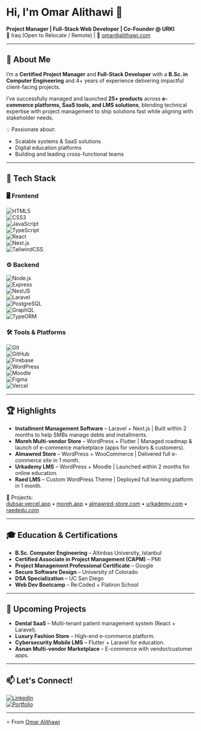 # Hi, I'm Omar Alithawi 👋  

**Project Manager | Full-Stack Web Developer | Co-Founder @ URKI**  
📍 Iraq (Open to Relocate / Remote) | 📧 [omar@alithawi.com](mailto:omar@alithawi.com)  

---

## 🚀 About Me  
I’m a **Certified Project Manager** and **Full-Stack Developer** with a **B.Sc. in Computer Engineering** and 4+ years of experience delivering impactful client-facing projects.  

I’ve successfully managed and launched **25+ products** across **e-commerce platforms, SaaS tools, and LMS solutions**, blending technical expertise with project management to ship solutions fast while aligning with stakeholder needs.  

💡 Passionate about:  
- Scalable systems & SaaS solutions  
- Digital education platforms  
- Building and leading cross-functional teams  

---

## 🔧 Tech Stack  

### 🖥️ Frontend  
![HTML5](https://img.shields.io/badge/HTML5-E34F26.svg?&style=for-the-badge&logo=html5&logoColor=white)  
![CSS3](https://img.shields.io/badge/CSS3-1572B6.svg?&style=for-the-badge&logo=css3&logoColor=white)  
![JavaScript](https://img.shields.io/badge/JavaScript-F7DF1E.svg?&style=for-the-badge&logo=javascript&logoColor=black)  
![TypeScript](https://img.shields.io/badge/TypeScript-3178C6.svg?&style=for-the-badge&logo=typescript&logoColor=white)  
![React](https://img.shields.io/badge/React-61DAFB.svg?&style=for-the-badge&logo=react&logoColor=black)  
![Next.js](https://img.shields.io/badge/Next.js-000000.svg?&style=for-the-badge&logo=next.js&logoColor=white)  
![TailwindCSS](https://img.shields.io/badge/Tailwind_CSS-06B6D4.svg?&style=for-the-badge&logo=tailwind-css&logoColor=white)  

### ⚙️ Backend  
![Node.js](https://img.shields.io/badge/Node.js-339933.svg?&style=for-the-badge&logo=node.js&logoColor=white)  
![Express](https://img.shields.io/badge/Express-000000.svg?&style=for-the-badge&logo=express&logoColor=white)  
![NestJS](https://img.shields.io/badge/NestJS-E0234E.svg?&style=for-the-badge&logo=nestjs&logoColor=white)  
![Laravel](https://img.shields.io/badge/Laravel-FF2D20.svg?&style=for-the-badge&logo=laravel&logoColor=white)  
![PostgreSQL](https://img.shields.io/badge/PostgreSQL-4169E1.svg?&style=for-the-badge&logo=postgresql&logoColor=white)  
![GraphQL](https://img.shields.io/badge/GraphQL-E10098.svg?&style=for-the-badge&logo=graphql&logoColor=white)  
![TypeORM](https://img.shields.io/badge/TypeORM-FE0902.svg?&style=for-the-badge&logo=typeorm&logoColor=white)  

### 🛠 Tools & Platforms  
![Git](https://img.shields.io/badge/Git-F05032.svg?&style=for-the-badge&logo=git&logoColor=white)  
![GitHub](https://img.shields.io/badge/GitHub-181717.svg?&style=for-the-badge&logo=github&logoColor=white)  
![Firebase](https://img.shields.io/badge/Firebase-FFCA28.svg?&style=for-the-badge&logo=firebase&logoColor=black)  
![WordPress](https://img.shields.io/badge/WordPress-21759B.svg?&style=for-the-badge&logo=wordpress&logoColor=white)  
![Moodle](https://img.shields.io/badge/Moodle-F98012.svg?&style=for-the-badge&logo=moodle&logoColor=white)  
![Figma](https://img.shields.io/badge/Figma-F24E1E.svg?&style=for-the-badge&logo=figma&logoColor=white)  
![Vercel](https://img.shields.io/badge/Vercel-000000.svg?&style=for-the-badge&logo=vercel&logoColor=white)  

---

## 🏆 Highlights  

- **Installment Management Software** – Laravel + Next.js | Built within 2 months to help SMBs manage debts and installments.  
- **Moreh Multi-vendor Store** – WordPress + Flutter | Managed roadmap & launch of e-commerce marketplace (apps for vendors & customers).  
- **Almawred Store** – WordPress + WooCommerce | Delivered full e-commerce site in 1 month.  
- **Urkademy LMS** – WordPress + Moodle | Launched within 2 months for online education.  
- **Raed LMS** – Custom WordPress Theme | Deployed full learning platform in 1 month.  

🔗 Projects:  
[dubsar.vercel.app](https://dubsar.vercel.app/) • [moreh.app](https://moreh.app/) • [almawred-store.com](https://almawred-store.com/) • [urkademy.com](https://urkademy.com/) • [raededu.com](https://raededu.com/)  

---

## 🎓 Education & Certifications  

- **B.Sc. Computer Engineering** – Altinbas University, Istanbul  
- **Certified Associate in Project Management (CAPM)** – PMI  
- **Project Management Professional Certificate** – Google  
- **Secure Software Design** – University of Colorado  
- **DSA Specialization** – UC San Diego  
- **Web Dev Bootcamp** – Re:Coded + Flatiron School  

---

## 📌 Upcoming Projects  

- **Dental SaaS** – Multi-tenant patient management system (React + Laravel).  
- **Luxury Fashion Store** – High-end e-commerce platform.  
- **Cybersecurity Mobile LMS** – Flutter + Laravel for education.  
- **Asnan Multi-vendor Marketplace** – E-commerce with vendor/customer apps.  

---

## 📫 Let's Connect!  

[![LinkedIn](https://img.shields.io/badge/LinkedIn-0A66C2.svg?&style=for-the-badge&logo=linkedin&logoColor=white)](https://linkedin.com)  
[![Portfolio](https://img.shields.io/badge/Portfolio-000000.svg?&style=for-the-badge&logo=vercel&logoColor=white)](https://urkimedia.com/websites-development/)  

---
⭐️ From [Omar Alithawi](https://github.com/OmarAlithawi)  
